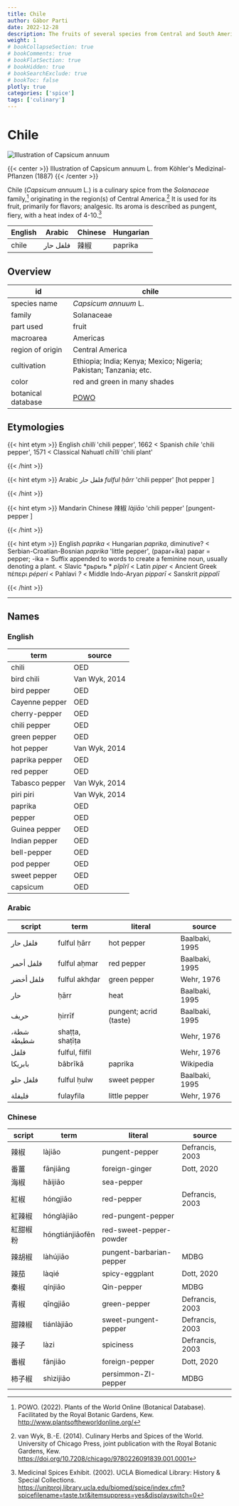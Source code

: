 ```yaml
---
title: Chile
author: Gábor Parti
date: 2022-12-28
description: The fruits of several species from Central and South America , related to paprika., also known as chilli; chili pepper.
weight: 1
# bookCollapseSection: true
# bookComments: true
# bookFlatSection: true
# bookHidden: true
# bookSearchExclude: true
# bookToc: false
plotly: true
categories: ['spice']
tags: ['culinary']
---
```


# Chile

![Illustration of Capsicum annuum](/images/kohler/chile.png)

{{< center >}}
Illustration of Capsicum annuum L. from Köhler's Medizinal-Pflanzen (1887)
{{< /center >}}

Chile (*Capsicum annuum* L.) is a culinary spice from the *Solanaceae* family,[^powo] originating in the region(s) of Central America.[^van_wyk_culinary_2014] It is used for its fruit, primarily for flavors; analgesic. Its aroma is described as pungent, fiery, with a heat index of 4-10.[^ucla_medicinal_2002]

|English| Arabic |Chinese|Hungarian|
|-------|--------|-------|---------|
| chile |فلفل حار|   辣椒  | paprika |

## Overview

|        id        |                              chile                              |
|------------------|-----------------------------------------------------------------|
|   species name   |                       *Capsicum annuum* L.                      |
|      family      |                            Solanaceae                           |
|     part used    |                              fruit                              |
|     macroarea    |                             Americas                            |
| region of origin |                         Central America                         |
|    cultivation   |Ethiopia; India; Kenya; Mexico; Nigeria; Pakistan; Tanzania; etc.|
|       color      |                   red and green in many shades                  |
|botanical database|       [POWO](https://powo.science.kew.org/taxon/316944-2)       |

## Etymologies

{{< hint etym >}}
English *chilli* 'chili pepper', 1662 < Spanish *chile* 'chili pepper', 1571 < Classical Nahuatl *chīlli* 'chili plant'



{{< /hint >}}

{{< hint etym >}}
Arabic فلفل حار *fulful ḥārr* 'chili pepper' [hot pepper ]



{{< /hint >}}

{{< hint etym >}}
Mandarin Chinese 辣椒 *làjiāo* 'chili pepper' [pungent-pepper ]



{{< /hint >}}

{{< hint etym >}}
English *paprika* < Hungarian *paprika*, diminutive? < Serbian-Croatian-Bosnian *paprika* 'little pepper', (papar+ika) papar = pepper; -ika = Suffix appended to words to create a feminine noun, usually denoting a plant. < Slavic *pьpьrь * *pĭpĭrĭ* < Latin *piper* < Ancient Greek πέπερι *péperi* < Pahlavi *?* < Middle Indo-Aryan *pipparī* < Sanskrit *pippalī*



{{< /hint >}}

***

## Names

### English

|     term     |    source   |
|--------------|-------------|
|     chili    |     OED     |
|  bird chili  |Van Wyk, 2014|
|  bird pepper |     OED     |
|Cayenne pepper|     OED     |
| cherry-pepper|     OED     |
| chili pepper |     OED     |
| green pepper |     OED     |
|  hot pepper  |Van Wyk, 2014|
|paprika pepper|     OED     |
|  red pepper  |     OED     |
|Tabasco pepper|Van Wyk, 2014|
|   piri piri  |Van Wyk, 2014|
|    paprika   |     OED     |
|    pepper    |     OED     |
| Guinea pepper|     OED     |
| Indian pepper|     OED     |
|  bell-pepper |     OED     |
|  pod pepper  |     OED     |
| sweet pepper |     OED     |
|   capsicum   |     OED     |

### Arabic

|  script  |      term     |        literal       |    source    |
|----------|---------------|----------------------|--------------|
| فلفل حار |  fulful ḥārr  |      hot pepper      |Baalbaki, 1995|
| فلفل أحمر|  fulful aḥmar |      red pepper      |Baalbaki, 1995|
| فلفل أخضر| fulful akhḍar |     green pepper     |  Wehr, 1976  |
|    حار   |      ḥārr     |         heat         |Baalbaki, 1995|
|   حريف   |     ḥirrīf    |pungent; acrid (taste)|Baalbaki, 1995|
|شطة، شطيطة|shaṭṭa, shaṭīṭa|                      |  Wehr, 1976  |
|   فلفل   | fulful, filfil|                      |  Wehr, 1976  |
|  بابريكا |    bābrīkā    |        paprika       |   Wikipedia  |
| فلفل حلو |  fulful ḥulw  |     sweet pepper     |Baalbaki, 1995|
|  فليفلة  |   fulayfila   |     little pepper    |  Wehr, 1976  |

### Chinese

|script|      term     |         literal        |     source    |
|------|---------------|------------------------|---------------|
|  辣椒  |     làjiāo    |     pungent-pepper     |Defrancis, 2003|
|  番薑  |    fānjiāng   |     foreign-ginger     |   Dott, 2020  |
|  海椒  |    hǎijiāo    |       sea-pepper       |               |
|  紅椒  |    hóngjiāo   |       red-pepper       |Defrancis, 2003|
|  紅辣椒 |   hónglàjiāo  |   red-pungent-pepper   |               |
| 紅甜椒粉 |hóngtiánjiāofěn| red-sweet-pepper-powder|               |
|  辣胡椒 |    làhújiāo   |pungent-barbarian-pepper|      MDBG     |
|  辣茄  |     làqié     |     spicy-eggplant     |   Dott, 2020  |
|  秦椒  |    qín​jiāo   |       Qin-pepper       |      MDBG     |
|  青椒  |   qīng​jiāo   |      green-pepper      |Defrancis, 2003|
|  甜辣椒 |   tiánlàjiāo  |  sweet-pungent-pepper  |Defrancis, 2003|
|  辣子  |      làzi     |        spiciness       |Defrancis, 2003|
|  番椒  |    fānjiāo    |     foreign-pepper     |   Dott, 2020  |
|  柿子椒 |   shìzijiāo   |   persimmon-ZI-pepper  |      MDBG     |

[^powo]: POWO. (2022). Plants of the World Online (Botanical Database). Facilitated by the Royal Botanic Gardens, Kew. http://www.plantsoftheworldonline.org/
[^van_wyk_culinary_2014]: van Wyk, B.-E. (2014). Culinary Herbs and Spices of the World. University of Chicago Press, joint publication with the Royal Botanic Gardens, Kew. https://doi.org/10.7208/chicago/9780226091839.001.0001
[^ucla_medicinal_2002]: Medicinal Spices Exhibit. (2002). UCLA Biomedical Library: History & Special Collections. https://unitproj.library.ucla.edu/biomed/spice/index.cfm?spicefilename=taste.txt&itemsuppress=yes&displayswitch=0

